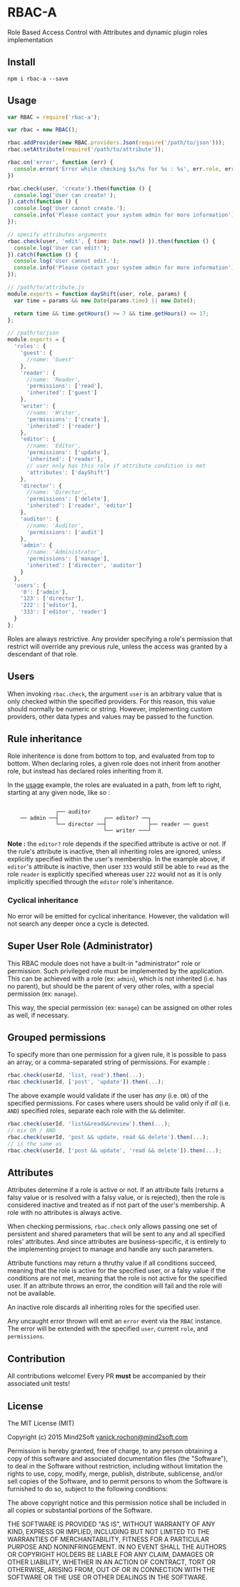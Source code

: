 # RBAC-A

Role Based Access Control with Attributes and dynamic plugin roles implementation

## Install

```
npm i rbac-a --save
```


## Usage

```javascript
var RBAC = require('rbac-a');

var rbac = new RBAC();

rbac.addProvider(new RBAC.providers.Json(require('/path/to/json')));
rbac.setAttribute(require('/path/to/attribute'));

rbac.on('error', function (err) {
  console.error('Error while checking $s/%s for %s : %s', err.role, err.user, err.permissions, err.message);
})

rbac.check(user, 'create').then(function () {
  console.log('User can create!');
}).catch(function () {
  console.log('User cannot create.');
  console.info('Please contact your system admin for more information');
});

// specify attributes arguments
rbac.check(user, 'edit', { time: Date.now() }).then(function () {
  console.log('User can edit!');
}).catch(function () {
  console.log('User cannot edit.');
  console.info('Please contact your system admin for more information');
});

```


```javascript
// /path/to/attribute.js
module.exports = function dayShift(user, role, params) {
  var time = params && new Date(params.time) || new Date();

  return time && time.getHours() >= 7 && time.getHours() <= 17;
};
```

```javascript
// /path/to/json
module.exports = {
  'roles': {
    'guest': {
      //name: 'Guest'
    },
    'reader': {
      //name: 'Reader',
      'permissions': ['read'],
      'inherited': ['guest']
    },
    'writer': {
      //name: 'Writer',
      'permissions': ['create'],
      'inherited': ['reader']
    },
    'editor': {
      //name: 'Editor',
      'permissions': ['update'],
      'inherited': ['reader'],
      // user only has this role if attribute condition is met
      'attributes': ['dayShift']
    },
    'director': {
      //name: 'Director',
      'permissions': ['delete'],
      'inherited': ['reader', 'editor']
    },
    'auditor': {
      //name: 'Auditor',
      'permissions': ['audit']
    },
    'admin': {
      //name: 'Administrator',
      'permissions': ['manage'],
      'inherited': ['director', 'auditor']
    }
  },
  'users': {
    '0': ['admin'],
    '123': ['director'],
    '222': ['editor'],
    '333': ['editor', 'reader']
  }
};
```

Roles are always restrictive. Any provider specifying a role's permission that restrict will override any previous rule, unless the access was granted by a descendant of that role.


## Users

When invoking `rbac.check`, the argument `user` is an arbitrary value that is only checked within the specified providers. For this reason, this value should normally be numeric or string. However, implementing custom providers, other data types and values may be passed to the function.


## Rule inheritance

Role inheritence is done from bottom to top, and evaluated from top to bottom. When declaring roles, a given role does not inherit from another role, but instead has declared roles inheriting from it.

In the [usage](#usage) example, the roles are evaluated in a path, from left to right, starting at any given node, like so :

```
    
               ┌── auditor
    ── admin ──┤              ┌── editor? ──┐
               └── director ──┤             ├── reader ── guest
                              └── writer ───┘
```

**Note :** the `editor?` role depends if the specified attribute is active or not. If the rule's attribute is inactive, then all inheriting roles are ignored, unless explicitly specified within the user's membership. In the example above, if `editor`'s attribute is inactive, then user `333` would still be able to `read` as the role `reader` is explicitly specified whereas user `222` would not as it is only implicitly specified through the `editor` role's inheritance.


### Cyclical inheritance

No error will be emitted for cyclical inheritance. However, the validation
will not search any deeper once a cycle is detected.


## Super User Role (Administrator)

This RBAC module does not have a built-in "administrator" role or permission. Such privileged role must be implemented by the application. This can be achieved with a role (ex: `admin`), which is not inherited (i.e. has no parent), but should be the parent of very other roles, with a special permission (ex: `manage`).

This way, the special permission (ex: `manage`) can be assigned on other roles
as well, if necessary.


## Grouped permissions

To specify more than one permission for a given rule, it is possible to pass an
array, or a comma-separated string of permissions. For example :

```javascript
rbac.check(userId, 'list, read').then(...);
rbac.check(userId, ['post', 'update']).then(...);
```

The above example would validate if the user has *any* (i.e. `OR`) of the specified permissions. For cases where users should be valid only if *all* (i.e. `AND`) specified roles, separate each role with the `&&` delimiter.

```javascript
rbac.check(userId, 'list&&read&&review').then(...);
// mix OR / AND
rbac.check(userId, 'post && update, read && delete').then(...);
// is the same as
rbac.check(userId, ['post && update', 'read && delete']).then(...);
```


## Attributes

Attributes determine if a role is active or not. If an attribute fails (returns a falsy value or is resolved with a falsy value, or is rejected), then the role is considered inactive and treated as if not part of the user's membership. A role with no attributes is always active.

When checking permissions, `rbac.check` only allows passing one set of persistent and shared parameters that will be sent to any and all specified roles' attributes. And since attributes are business-specific, it is entirely to the implementing project to manage and handle any such parameters.

Attribute functions may return a thruthy value if all conditions succeed, meaning that the role is active for the specified user, or a falsy value if the conditions are not met, meaning that the role is not active for the specified user. If an attribute throws an error, the condition will fail and the role will not be available.

An inactive role discards all inheriting roles for the specified user.

Any uncaught error thrown will emit an `error` event via the `RBAC` instance. The error will be extended with the specified `user`, current `role`, and `permissions`.


## Contribution

All contributions welcome! Every PR **must** be accompanied by their associated unit tests!


## License

The MIT License (MIT)

Copyright (c) 2015 Mind2Soft <yanick.rochon@mind2soft.com>

Permission is hereby granted, free of charge, to any person obtaining a copy of this software and associated documentation files (the "Software"), to deal in the Software without restriction, including without limitation the rights to use, copy, modify, merge, publish, distribute, sublicense, and/or sell copies of the Software, and to permit persons to whom the Software is furnished to do so, subject to the following conditions:

The above copyright notice and this permission notice shall be included in all copies or substantial portions of the Software.

THE SOFTWARE IS PROVIDED "AS IS", WITHOUT WARRANTY OF ANY KIND, EXPRESS OR IMPLIED, INCLUDING BUT NOT LIMITED TO THE WARRANTIES OF MERCHANTABILITY, FITNESS FOR A PARTICULAR PURPOSE AND NONINFRINGEMENT. IN NO EVENT SHALL THE AUTHORS OR COPYRIGHT HOLDERS BE LIABLE FOR ANY CLAIM, DAMAGES OR OTHER LIABILITY, WHETHER IN AN ACTION OF CONTRACT, TORT OR OTHERWISE, ARISING FROM, OUT OF OR IN CONNECTION WITH THE SOFTWARE OR THE USE OR OTHER DEALINGS IN THE SOFTWARE.
